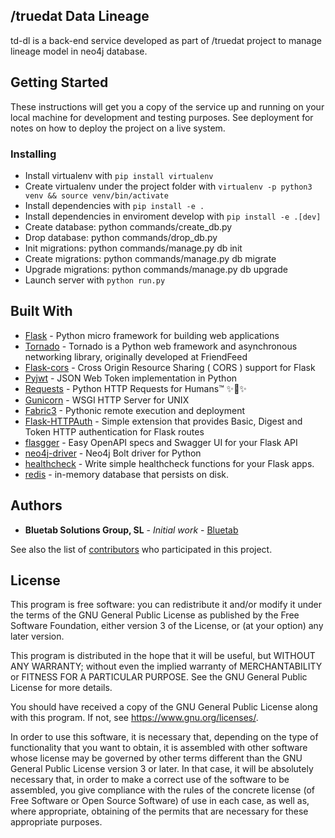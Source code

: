 ## /truedat Data Lineage

td-dl is a back-end service developed as part of /truedat project to manage lineage model in neo4j database.

## Getting Started

These instructions will get you a copy of the service up and running on your local machine for development and testing purposes. See deployment for notes on how to deploy the project on a live system.

### Installing

  * Install virtualenv with `pip install virtualenv`
  * Create virtualenv under the project folder with `virtualenv -p python3 venv && source venv/bin/activate`
  * Install dependencies with `pip install -e .`
  * Install dependencies in enviroment develop with `pip install -e .[dev]`
  * Create database: python commands/create_db.py
  * Drop database: python commands/drop_db.py
  * Init migrations: python commands/manage.py db init
  * Create migrations: python commands/manage.py db migrate
  * Upgrade migrations: python commands/manage.py db upgrade
  * Launch server with `python run.py`

## Built With

* [Flask](https://www.palletsprojects.com/p/flask/) - Python micro framework for building web applications
* [Tornado](http://www.tornadoweb.org/) - Tornado is a Python web framework and asynchronous networking library, originally developed at FriendFeed
* [Flask-cors](https://flask-cors.corydolphin.com/) - Cross Origin Resource Sharing ( CORS ) support for Flask
* [Pyjwt](https://pyjwt.readthedocs.io) - JSON Web Token implementation in Python
* [Requests](http://python-requests.org) - Python HTTP Requests for Humans™ ✨🍰✨
* [Gunicorn](http://www.gunicorn.org) - WSGI HTTP Server for UNIX
* [Fabric3](http://fabfile.org) - Pythonic remote execution and deployment
* [Flask-HTTPAuth](https://github.com/miguelgrinberg/Flask-HTTPAuth) - Simple extension that provides Basic, Digest and Token HTTP authentication for Flask routes
* [flasgger](http://flasgger.pythonanywhere.com/) - Easy OpenAPI specs and Swagger UI for your Flask API
* [neo4j-driver](https://github.com/neo4j/neo4j-python-driver) - Neo4j Bolt driver for Python
* [healthcheck](https://github.com/Runscope/healthcheck) - Write simple healthcheck functions for your Flask apps.
* [redis](http://redis.io) - in-memory database that persists on disk.

## Authors

* **Bluetab Solutions Group, SL** - *Initial work* - [Bluetab](http://www.bluetab.net)

See also the list of [contributors](https://github.com/bluetab/td-qe) who participated in this project.

## License

This program is free software: you can redistribute it and/or modify it under the terms of the GNU General Public License as published by the Free Software Foundation, either version 3 of the License, or (at your option) any later version.

This program is distributed in the hope that it will be useful, but WITHOUT ANY WARRANTY; without even the implied warranty of MERCHANTABILITY or FITNESS FOR A PARTICULAR PURPOSE. See the GNU General Public License for more details.

You should have received a copy of the GNU General Public License along with this program. If not, see https://www.gnu.org/licenses/.

In order to use this software, it is necessary that, depending on the type of functionality that you want to obtain, it is assembled with other software whose license may be governed by other terms different than the GNU General Public License version 3 or later. In that case, it will be absolutely necessary that, in order to make a correct use of the software to be assembled, you give compliance with the rules of the concrete license (of Free Software or Open Source Software) of use in each case, as well as, where appropriate, obtaining of the permits that are necessary for these appropriate purposes.
